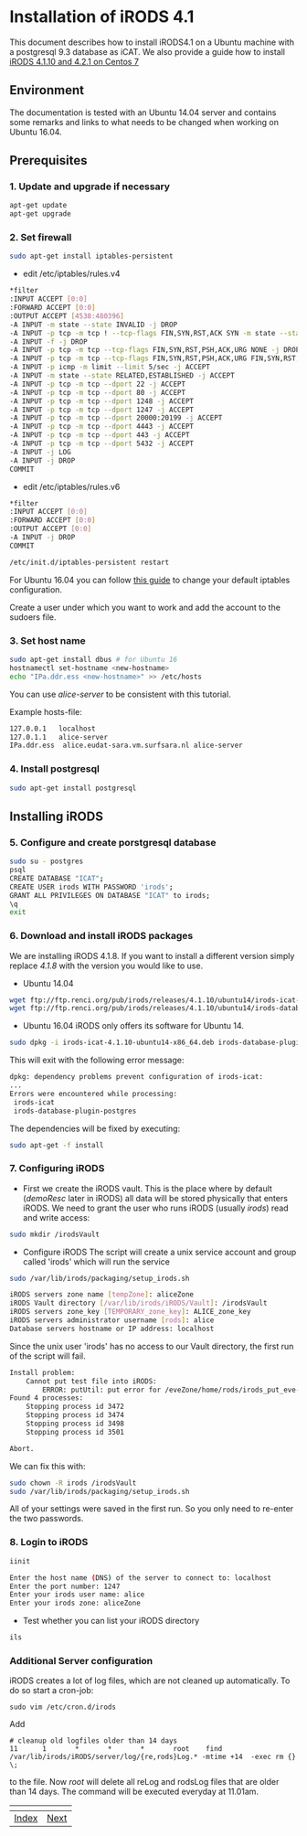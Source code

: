 # Installation of iRODS 4.1
This document describes how to install iRODS4.1 on a Ubuntu machine with a postgresql 9.3 database as iCAT.
We also provide a guide how to install [iRODS 4.1.10 and 4.2.1 on Centos 7](ExampleTrainings/iRODS-SysAdmin-Training/iRODS-CentOS-install.md)

## Environment
The documentation is tested with an Ubuntu 14.04 server and contains some remarks and links to what needs to be changed when working on Ubuntu 16.04.

## Prerequisites
### 1. Update and upgrade if necessary
```sh
apt-get update
apt-get upgrade
```
### 2. Set firewall
```sh
sudo apt-get install iptables-persistent
```
- edit /etc/iptables/rules.v4
```sh
*filter
:INPUT ACCEPT [0:0]
:FORWARD ACCEPT [0:0]
:OUTPUT ACCEPT [4538:480396]
-A INPUT -m state --state INVALID -j DROP
-A INPUT -p tcp -m tcp ! --tcp-flags FIN,SYN,RST,ACK SYN -m state --state NEW -j DROP
-A INPUT -f -j DROP
-A INPUT -p tcp -m tcp --tcp-flags FIN,SYN,RST,PSH,ACK,URG NONE -j DROP
-A INPUT -p tcp -m tcp --tcp-flags FIN,SYN,RST,PSH,ACK,URG FIN,SYN,RST,PSH,ACK,URG -j DROP
-A INPUT -p icmp -m limit --limit 5/sec -j ACCEPT
-A INPUT -m state --state RELATED,ESTABLISHED -j ACCEPT
-A INPUT -p tcp -m tcp --dport 22 -j ACCEPT
-A INPUT -p tcp -m tcp --dport 80 -j ACCEPT
-A INPUT -p tcp -m tcp --dport 1248 -j ACCEPT
-A INPUT -p tcp -m tcp --dport 1247 -j ACCEPT
-A INPUT -p tcp -m tcp --dport 20000:20199 -j ACCEPT
-A INPUT -p tcp -m tcp --dport 4443 -j ACCEPT
-A INPUT -p tcp -m tcp --dport 443 -j ACCEPT
-A INPUT -p tcp -m tcp --dport 5432 -j ACCEPT
-A INPUT -j LOG
-A INPUT -j DROP
COMMIT
```
- edit /etc/iptables/rules.v6
```sh
*filter
:INPUT ACCEPT [0:0]
:FORWARD ACCEPT [0:0]
:OUTPUT ACCEPT [0:0]
-A INPUT -j DROP
COMMIT
```

```sh
/etc/init.d/iptables-persistent restart
```
For Ubuntu 16.04 you can follow [this guide](http://dev-notes.eu/2016/08/persistent-iptables-rules-in-ubuntu-16-04-xenial-xerus/) to change your default iptables configuration.

Create a user under which you want to work and add the account to the sudoers file.

### 3. Set host name

```sh
sudo apt-get install dbus # for Ubuntu 16
hostnamectl set-hostname <new-hostname>
echo "IPa.ddr.ess <new-hostname>" >> /etc/hosts
```
You can use *alice-server* to be consistent with this tutorial.

Example hosts-file:
```sh
127.0.0.1   localhost
127.0.1.1	alice-server
IPa.ddr.ess  alice.eudat-sara.vm.surfsara.nl alice-server
```

### 4. Install postgresql
```sh
sudo apt-get install postgresql
```

## Installing iRODS
### 5. Configure and create porstgresql database
```sh
sudo su - postgres
psql
CREATE DATABASE "ICAT";
CREATE USER irods WITH PASSWORD 'irods';
GRANT ALL PRIVILEGES ON DATABASE "ICAT" to irods;
\q
exit
```
### 6. Download and install iRODS packages
We are installing iRODS 4.1.8. If you want to install a different version simply replace *4.1.8* with the version you would like to use.
- Ubuntu 14.04
 ```sh
 wget ftp://ftp.renci.org/pub/irods/releases/4.1.10/ubuntu14/irods-icat-4.1.10-ubuntu14-x86_64.deb
 wget ftp://ftp.renci.org/pub/irods/releases/4.1.10/ubuntu14/irods-database-plugin-postgres-1.10-ubuntu14-x86_64.deb
 ```
- Ubuntu 16.04
 iRODS only offers its software for Ubuntu 14. 

```sh
sudo dpkg -i irods-icat-4.1.10-ubuntu14-x86_64.deb irods-database-plugin-postgres-1.10-ubuntu14-x86_64.deb
```
This will exit with the following error message:
```sh
dpkg: dependency problems prevent configuration of irods-icat:
...
Errors were encountered while processing:
 irods-icat
 irods-database-plugin-postgres
```
The dependencies will be fixed by executing:
```sh
sudo apt-get -f install
```

### 7. Configuring iRODS
- First we create the iRODS vault. This is the place where by default (*demoResc* later in iRODS) all data will be stored physically that enters iRODS. We need to grant the user who runs iRODS (usually *irods*) read and write access:
```sh
sudo mkdir /irodsVault
```

- Configure iRODS
The script will create a unix service account and group called 'irods' which will run the service

```sh
sudo /var/lib/irods/packaging/setup_irods.sh
```

```sh
iRODS servers zone name [tempZone]: aliceZone
iRODS Vault directory [/var/lib/irods/iRODS/Vault]: /irodsVault
iRODS servers zone_key [TEMPORARY_zone_key]: ALICE_zone_key
iRODS servers administrator username [rods]: alice
Database servers hostname or IP address: localhost
```

Since the unix user 'irods' has no access to our Vault directory, the first run of the script will fail.

```sh
Install problem:
    Cannot put test file into iRODS:
        ERROR: putUtil: put error for /eveZone/home/rods/irods_put_eve-server.tmp, status = -520013 status = -520013 UNIX_FILE_MKDIR_ERR, Permission denied
Found 4 processes:
	Stopping process id 3472
	Stopping process id 3474
	Stopping process id 3498
	Stopping process id 3501

Abort.
```

We can fix this with:

```sh
sudo chown -R irods /irodsVault
sudo /var/lib/irods/packaging/setup_irods.sh
```
All of your settings were saved in the first run. So you only need to re-enter the two passwords.

### 8. Login to iRODS

```sh
iinit
```

```sh
Enter the host name (DNS) of the server to connect to: localhost
Enter the port number: 1247
Enter your irods user name: alice
Enter your irods zone: aliceZone
```
- Test whether you can list your iRODS directory
```sh
ils
```

### Additional Server configuration
iRODS creates a lot of log files, which are not cleaned up automatically. To do so start a cron-job:
```
sudo vim /etc/cron.d/irods
```
Add
```
# cleanup old logfiles older than 14 days
11      1       *       *       *       root    find /var/lib/irods/iRODS/server/log/{re,rods}Log.* -mtime +14  -exec rm {} \;
```
to the file. 
Now *root* will delete all reLog and rodsLog files that are older than 14 days. The command will be executed everyday at 11.01am.

[]()|[]()
----|----
 [Index](https://github.com/EUDAT-Training/B2SAFE-B2STAGE-Training)  | [Next](01-iRODS-handson-user.md)
